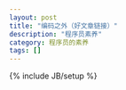 ```yaml
---
layout: post
title: "编码之外（好文章链接）"
description: "程序员素养"
category: 程序员的素养
tags: []
---
```

{% include JB/setup %}


